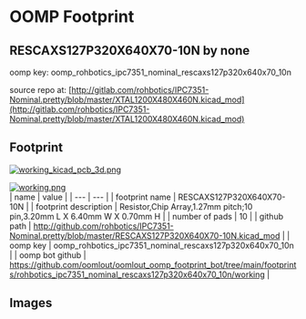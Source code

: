 # OOMP Footprint  
## RESCAXS127P320X640X70-10N  by none  
  
oomp key: oomp_rohbotics_ipc7351_nominal_rescaxs127p320x640x70_10n  
  
source repo at: [http://gitlab.com/rohbotics/IPC7351-Nominal.pretty/blob/master/XTAL1200X480X460N.kicad_mod](http://gitlab.com/rohbotics/IPC7351-Nominal.pretty/blob/master/XTAL1200X480X460N.kicad_mod)  
## Footprint  
  
[![working_kicad_pcb_3d.png](working_kicad_pcb_3d_600.png)](working_kicad_pcb_3d.png)  
  
[![working.png](working_600.png)](working.png)  
| name | value | 
| --- | --- | 
| footprint name | RESCAXS127P320X640X70-10N | 
| footprint description | Resistor,Chip Array,1.27mm pitch;10 pin,3.20mm L X 6.40mm W X 0.70mm H | 
| number of pads | 10 | 
| github path | http://github.com/rohbotics/IPC7351-Nominal.pretty/blob/master/RESCAXS127P320X640X70-10N.kicad_mod | 
| oomp key | oomp_rohbotics_ipc7351_nominal_rescaxs127p320x640x70_10n | 
| oomp bot github | https://github.com/oomlout/oomlout_oomp_footprint_bot/tree/main/footprints/rohbotics_ipc7351_nominal_rescaxs127p320x640x70_10n/working | 
## Images  
